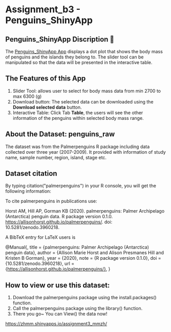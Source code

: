 # Assignment_b3 - Penguins_ShinyApp 

## Penguins_ShinyApp Discription :page_with_curl:

The [Penguins_ShinyApp App](https://zhmm.shinyapps.io/assignment3_mmzh/) displays a dot plot that shows the body mass of penguins and the islands they belong to. The slider tool can be manipulated so that the data will be presented in the interactive table.  

## The Features of this App
1. Slider Tool: allows user to select for body mass data from min 2700 to max 6300 (g)
2. Download button: The selected data can be downloaded using the **Download selected data** button.  
3. Interactive Table: Click Tab **Table**, the users will see the other information of the penguins within selected body mass range.

## About the Dataset: penguins_raw
The dataset was from the Palmerpenguins R package including data collected over three year (2007-2009). It provided with information of study name, sample number, region, island, stage etc.

## Dataset citation 
By typing citation("palmerpenguins") in your R console, you will get the following information:

To cite palmerpenguins in publications use:

  Horst AM, Hill AP, Gorman KB (2020). palmerpenguins: Palmer Archipelago (Antarctica) penguin data. R package
  version 0.1.0. https://allisonhorst.github.io/palmerpenguins/. doi: 10.5281/zenodo.3960218.

A BibTeX entry for LaTeX users is

  @Manual{,
    title = {palmerpenguins: Palmer Archipelago (Antarctica) penguin data},
    author = {Allison Marie Horst and Alison Presmanes Hill and Kristen B Gorman},
    year = {2020},
    note = {R package version 0.1.0},
    doi = {10.5281/zenodo.3960218},
    url = {https://allisonhorst.github.io/palmerpenguins/},
  }
## How to view or use this dataset: 
1. Download the palmerpenguins package using the install.packages() function.
2. Call the palmerpenguins package using the library() function.
3. There you go~ You can View() the data now! 










https://zhmm.shinyapps.io/assignment3_mmzh/
